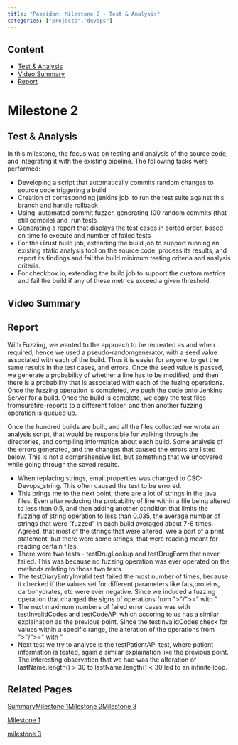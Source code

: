 ```yaml
---
title: "Poseidon: Milestone 2 - Test & Analysis"
categories: ["projects","devops"]
---   
```


Content
-------

* [Test & Analysis](#test-analysis)
* [Video Summary](#video-summary)
* [Report](#report)

Milestone 2
===========

Test & Analysis
---------------

In this milestone, the focus was on testing and analysis of the source code, and integrating it with the existing pipeline. The following tasks were performed:

*   Developing a script that automatically commits random changes to source code triggering a build
*   Creation of corresponding jenkins job  to run the test suite against this branch and handle rollback
*   Using  automated commit fuzzer, generating 100 random commits (that still compile) and  run tests
*   Generating a report that displays the test cases in sorted order, based on time to execute and number of failed tests
*   For the iTrust build job, extending the build job to support running an existing static analysis tool on the source code, process its results, and report its findings and fail the build minimum testing criteria and analysis criteria.
*   For checkbox.io, extending the build job to support the custom metrics and fail the build if any of these metrics exceed a given threshold.

Video Summary
-------------

Report
------

With Fuzzing, we wanted to the approach to be recreated as and when required, hence we used a pseudo-randomgenerator, with a seed value associated with each of the build. Thus it is easier for anyone, to get the same results in the test cases, and errors. Once the seed value is passed, we generate a probability of whether a line has to be modified, and then there is a probability that is associated with each of the fuzing operations. Once the fuzzing operation is completed, we push the code onto Jenkins Server for a build. Once the build is complete, we copy the test files fromsurefire-reports to a different folder, and then another fuzzing operation is queued up.  
  
Once the hundred builds are built, and all the files collected we wrote an analysis script, that would be responsible for walking through the directories, and compiling information about each build. Some analysis of the errors generated, and the changes that caused the errors are listed below. This is not a comprehensive list, but something that we uncovered while going through the saved results.

*   When replacing strings, email.properties was changed to CSC-Devops\_string. This often caused the test to be errored.
*   This brings me to the next point, there are a lot of strings in the java files. Even after reducing the probability of line within a file being altered to less than 0.5, and then adding another condition that limits the fuzzing of string operation to less than 0.035, the average number of strings that were "fuzzed" in each build averaged about 7-8 times. Agreed, that most of the strings that were altered, wre a part of a print statement, but there were some strings, that were reading meant for reading certain files.
*   There were two tests - testDrugLookup and testDrugForm that never failed. This was because no fuzzing operation was ever operated on the methods relating to those two tests.
*   The testDiaryEntryInvalid test failed the most number of times, because it checked if the values set for different parameters like fats,proteins, carbohydrates, etc were ever negative. Since we induced a fuzzing operation that changed the signs of operations from ">"/">=" with "
*   The next maximum numbers of failed error cases was with testInvalidCodes and testCodeAPI which accoring to us has a similar explaination as the previous point. Since the testInvalidCodes check for values within a specific range, the alteration of the operations from ">"/">=" with "
*   Next test we try to analyse is the testPatientAPI test, where patient information is tested, again a similar explaination like the previous point. The interesting observation that we had was the alteration of lastName.length() > 30 to lastName.length() < 30 led to an infinite loop.

Related Pages
-------------

[Summary](2019-04-25-poseidon.markdown)[Milestone 1](../../../projects/devops/poseidon/milestone-1.html)[Milestone 2](../../../projects/devops/poseidon/milestone-2.html)[Milestone 3](../../../projects/devops/poseidon/milestone-3.html)

[Milestone 1](../../../projects/devops/poseidon/milestone-1.html)

[milestone 3](../../../projects/devops/poseidon/milestone-3.html)

